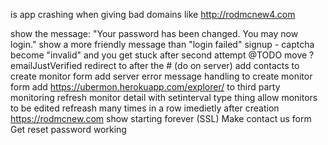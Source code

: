 is app crashing when giving bad domains like http://rodmcnew4.com


show the message: "Your password has been changed. You may now login."
show a more friendly message than "login failed"
signup - captcha become "invalid" and you get stuck after second attempt
@TODO move ?emailJustVerified redirect to after the # (do on server)
add contacts to create monitor form
add server error message handling to create monitor form
add https://ubermon.herokuapp.com/explorer/ to third party monitoring
refresh monitor detail with setinterval type thing
allow monitors to be edited
refreash many times in a row imedietly after creation
https://rodmcnew.com show starting forever (SSL)
Make contact us form
Get reset password working
